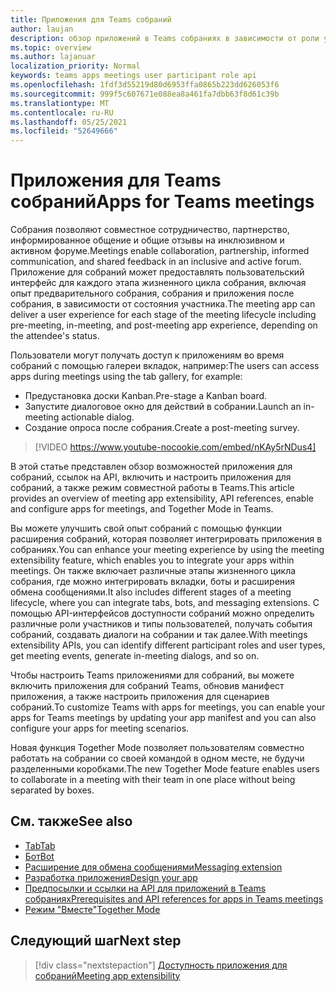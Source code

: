 ```yaml
---
title: Приложения для Teams собраний
author: laujan
description: обзор приложений в Teams собраниях в зависимости от роли участника и пользователя
ms.topic: overview
ms.author: lajanuar
localization_priority: Normal
keywords: teams apps meetings user participant role api
ms.openlocfilehash: 1fdf3d55219d80d6953ffa0865b223dd626053f6
ms.sourcegitcommit: 999f5c607671e088ea8a461fa7dbb63f8d61c39b
ms.translationtype: MT
ms.contentlocale: ru-RU
ms.lasthandoff: 05/25/2021
ms.locfileid: "52649666"
---
```

# <a name="apps-for-teams-meetings"></a><span data-ttu-id="15653-104">Приложения для Teams собраний</span><span class="sxs-lookup"><span data-stu-id="15653-104">Apps for Teams meetings</span></span>

<span data-ttu-id="15653-105">Собрания позволяют совместное сотрудничество, партнерство, информированное общение и общие отзывы на инклюзивном и активном форуме.</span><span class="sxs-lookup"><span data-stu-id="15653-105">Meetings enable collaboration, partnership, informed communication, and shared feedback in an inclusive and active forum.</span></span> <span data-ttu-id="15653-106">Приложение для собраний может предоставлять пользовательский интерфейс для каждого этапа жизненного цикла собрания, включая опыт предварительного собрания, собрания и приложения после собрания, в зависимости от состояния участника.</span><span class="sxs-lookup"><span data-stu-id="15653-106">The meeting app can deliver a user experience for each stage of the meeting lifecycle including pre-meeting, in-meeting, and post-meeting app experience, depending on the attendee's status.</span></span>

<span data-ttu-id="15653-107">Пользователи могут получать доступ к приложениям во время собраний с помощью галереи вкладок, например:</span><span class="sxs-lookup"><span data-stu-id="15653-107">The users can access apps during meetings using the tab gallery, for example:</span></span>

* <span data-ttu-id="15653-108">Предустановка доски Kanban.</span><span class="sxs-lookup"><span data-stu-id="15653-108">Pre-stage a Kanban board.</span></span>
* <span data-ttu-id="15653-109">Запустите диалоговое окно для действий в собрании.</span><span class="sxs-lookup"><span data-stu-id="15653-109">Launch an in-meeting actionable dialog.</span></span>
* <span data-ttu-id="15653-110">Создание опроса после собрания.</span><span class="sxs-lookup"><span data-stu-id="15653-110">Create a post-meeting survey.</span></span>

> [!VIDEO https://www.youtube-nocookie.com/embed/nKAy5rNDus4]

<span data-ttu-id="15653-111">В этой статье представлен обзор возможностей приложения для собраний, ссылок на API, включить и настроить приложения для собраний, а также режим совместной работы в Teams.</span><span class="sxs-lookup"><span data-stu-id="15653-111">This article provides an overview of meeting app extensibility, API references, enable and configure apps for meetings, and Together Mode in Teams.</span></span>

<span data-ttu-id="15653-112">Вы можете улучшить свой опыт собраний с помощью функции расширения собраний, которая позволяет интегрировать приложения в собраниях.</span><span class="sxs-lookup"><span data-stu-id="15653-112">You can enhance your meeting experience by using the meeting extensibility feature, which enables you to integrate your apps within meetings.</span></span> <span data-ttu-id="15653-113">Он также включает различные этапы жизненного цикла собрания, где можно интегрировать вкладки, боты и расширения обмена сообщениями.</span><span class="sxs-lookup"><span data-stu-id="15653-113">It also includes different stages of a meeting lifecycle, where you can integrate tabs, bots, and messaging extensions.</span></span> <span data-ttu-id="15653-114">С помощью API-интерфейсов доступности собраний можно определить различные роли участников и типы пользователей, получать события собраний, создавать диалоги на собрании и так далее.</span><span class="sxs-lookup"><span data-stu-id="15653-114">With meetings extensibility APIs, you can identify different participant roles and user types, get meeting events, generate in-meeting dialogs, and so on.</span></span>

<span data-ttu-id="15653-115">Чтобы настроить Teams приложениями для собраний, вы можете включить приложения для собраний Teams, обновив манифест приложения, а также настроить приложения для сценариев собраний.</span><span class="sxs-lookup"><span data-stu-id="15653-115">To customize Teams with apps for meetings, you can enable your apps for Teams meetings by updating your app manifest and you can also configure your apps for meeting scenarios.</span></span>

<span data-ttu-id="15653-116">Новая функция Together Mode позволяет пользователям совместно работать на собрании со своей командой в одном месте, не будучи разделенными коробками.</span><span class="sxs-lookup"><span data-stu-id="15653-116">The new Together Mode feature enables users to collaborate in a meeting with their team in one place without being separated by boxes.</span></span>

## <a name="see-also"></a><span data-ttu-id="15653-117">См. также</span><span class="sxs-lookup"><span data-stu-id="15653-117">See also</span></span>

* [<span data-ttu-id="15653-118">Tab</span><span class="sxs-lookup"><span data-stu-id="15653-118">Tab</span></span>](../tabs/what-are-tabs.md#understand-how-tabs-work)
* [<span data-ttu-id="15653-119">Бот</span><span class="sxs-lookup"><span data-stu-id="15653-119">Bot</span></span>](../bots/what-are-bots.md)
* [<span data-ttu-id="15653-120">Расширение для обмена сообщениями</span><span class="sxs-lookup"><span data-stu-id="15653-120">Messaging extension</span></span>](../messaging-extensions/what-are-messaging-extensions.md)
* [<span data-ttu-id="15653-121">Разработка приложения</span><span class="sxs-lookup"><span data-stu-id="15653-121">Design your app</span></span>](../apps-in-teams-meetings/design/designing-apps-in-meetings.md)
* [<span data-ttu-id="15653-122">Предпосылки и ссылки на API для приложений в Teams собраниях</span><span class="sxs-lookup"><span data-stu-id="15653-122">Prerequisites and API references for apps in Teams meetings</span></span>](create-apps-for-teams-meetings.md)
* [<span data-ttu-id="15653-123">Режим "Вместе"</span><span class="sxs-lookup"><span data-stu-id="15653-123">Together Mode</span></span>](~/apps-in-teams-meetings/teams-together-mode.md)

## <a name="next-step"></a><span data-ttu-id="15653-124">Следующий шаг</span><span class="sxs-lookup"><span data-stu-id="15653-124">Next step</span></span>

> [!div class="nextstepaction"]
> [<span data-ttu-id="15653-125">Доступность приложения для собраний</span><span class="sxs-lookup"><span data-stu-id="15653-125">Meeting app extensibility</span></span>](meeting-app-extensibility.md)
